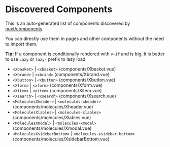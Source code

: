 # Discovered Components

This is an auto-generated list of components discovered by [nuxt/components](https://github.com/nuxt/components).

You can directly use them in pages and other components without the need to import them.

**Tip:** If a component is conditionally rendered with `v-if` and is big, it is better to use `Lazy` or `lazy-` prefix to lazy load.

- `<Xbasket>` | `<xbasket>` (components/Xbasket.vue)
- `<Xbrand>` | `<xbrand>` (components/Xbrand.vue)
- `<Xbutton>` | `<xbutton>` (components/Xbutton.vue)
- `<Xform>` | `<xform>` (components/Xform.vue)
- `<Xitem>` | `<xitem>` (components/Xitem.vue)
- `<Xsearch>` | `<xsearch>` (components/Xsearch.vue)
- `<MoleculesXheader>` | `<molecules-xheader>` (components/molecules/Xheader.vue)
- `<MoleculesXlables>` | `<molecules-xlables>` (components/molecules/Xlables.vue)
- `<MoleculesXmodal>` | `<molecules-xmodal>` (components/molecules/Xmodal.vue)
- `<MoleculesXsidebarBottom>` | `<molecules-xsidebar-bottom>` (components/molecules/XsidebarBottom.vue)
